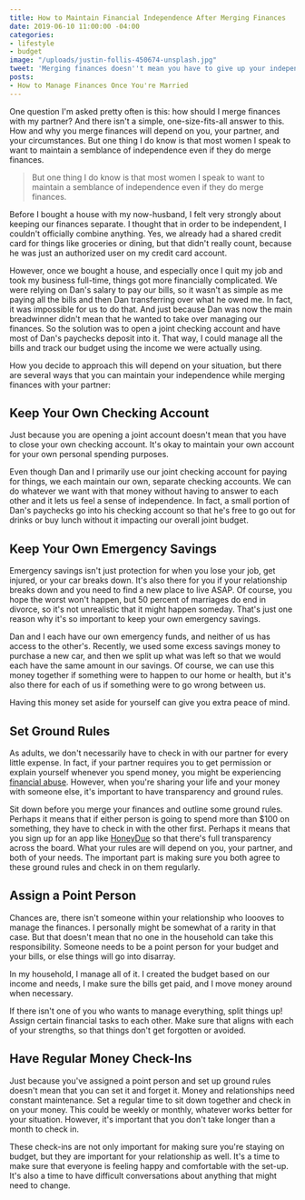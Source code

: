 ```yaml
---
title: How to Maintain Financial Independence After Merging Finances
date: 2019-06-10 11:00:00 -04:00
categories:
- lifestyle
- budget
image: "/uploads/justin-follis-450674-unsplash.jpg"
tweet: 'Merging finances doesn''t mean you have to give up your independence. '
posts:
- How to Manage Finances Once You're Married
---
```


One question I'm asked pretty often is this: how should I merge finances with my partner? And there isn't a simple, one-size-fits-all answer to this. How and why you merge finances will depend on you, your partner, and your circumstances. But one thing I do know is that most women I speak to want to maintain a semblance of independence even if they do merge finances. 

> But one thing I do know is that most women I speak to want to maintain a semblance of independence even if they do merge finances. 

Before I bought a house with my now-husband, I felt very strongly about keeping our finances separate. I thought that in order to be independent, I couldn't officially combine anything. Yes, we already had a shared credit card for things like groceries or dining, but that didn't really count, because he was just an authorized user on my credit card account. 

However, once we bought a house, and especially once I quit my job and took my business full-time, things got more financially complicated. We were relying on Dan's salary to pay our bills, so it wasn't as simple as me paying all the bills and then Dan transferring over what he owed me. In fact, it was impossible for us to do that. And just because Dan was now the main breadwinner didn't mean that he wanted to take over managing our finances. So the solution was to open a joint checking account and have most of Dan's paychecks deposit into it. That way, I could manage all the bills and track our budget using the income we were actually using.

How you decide to approach this will depend on your situation, but there are several ways that you can maintain your independence while merging finances with your partner:

## Keep Your Own Checking Account

Just because you are opening a joint account doesn't mean that you have to close your own checking account. It's okay to maintain your own account for your own personal spending purposes.

Even though Dan and I primarily use our joint checking account for paying for things, we each maintain our own, separate checking accounts. We can do whatever we want with that money without having to answer to each other and it lets us feel a sense of independence. In fact, a small portion of Dan's paychecks go into his checking account so that he's free to go out for drinks or buy lunch without it impacting our overall joint budget. 

## Keep Your Own Emergency Savings

Emergency savings isn't just protection for when you lose your job, get injured, or your car breaks down. It's also there for you if your relationship breaks down and you need to find a new place to live ASAP. Of course, you hope the worst won't happen, but 50 percent of marriages do end in divorce, so it's not unrealistic that it might happen someday. That's just one reason why it's so important to keep your own emergency savings.

Dan and I each have our own emergency funds, and neither of us has access to the other's. Recently, we used some excess savings money to purchase a new car, and then we split up what was left so that we would each have the same amount in our savings. Of course, we can use this money together if something were to happen to our home or health, but it's also there for each of us if something were to go wrong between us.

Having this money set aside for yourself can give you extra peace of mind.

## Set Ground Rules

As adults, we don't necessarily have to check in with our partner for every little expense. In fact, if your partner requires you to get permission or explain yourself whenever you spend money, you might be experiencing [financial abuse](https://www.maggiegermano.com/blog/what-you-should-know-about-financial-abuse/). However, when you're sharing your life and your money with someone else, it's important to have transparency and ground rules. 

Sit down before you merge your finances and outline some ground rules. Perhaps it means that if either person is going to spend more than $100 on something, they have to check in with the other first. Perhaps it means that you sign up for an app like [HoneyDue](https://www.honeydue.com/) so that there's full transparency across the board. What your rules are will depend on you, your partner, and both of your needs. The important part is making sure you both agree to these ground rules and check in on them regularly. 

## Assign a Point Person

Chances are, there isn't someone within your relationship who loooves to manage the finances. I personally might be somewhat of a rarity in that case. But that doesn't mean that no one in the household can take this responsibility. Someone needs to be a point person for your budget and your bills, or else things will go into disarray. 

In my household, I manage all of it. I created the budget based on our income and needs, I make sure the bills get paid, and I move money around when necessary. 

If there isn't one of you who wants to manage everything, split things up! Assign certain financial tasks to each other. Make sure that aligns with each of your strengths, so that things don't get forgotten or avoided. 

## Have Regular Money Check-Ins

Just because you've assigned a point person and set up ground rules doesn't mean that you can set it and forget it. Money and relationships need constant maintenance. Set a regular time to sit down together and check in on your money. This could be weekly or monthly, whatever works better for your situation. However, it's important that you don't take longer than a month to check in.

These check-ins are not only important for making sure you're staying on budget, but they are important for your relationship as well. It's a time to make sure that everyone is feeling happy and comfortable with the set-up. It's also a time to have difficult conversations about anything that might need to change.